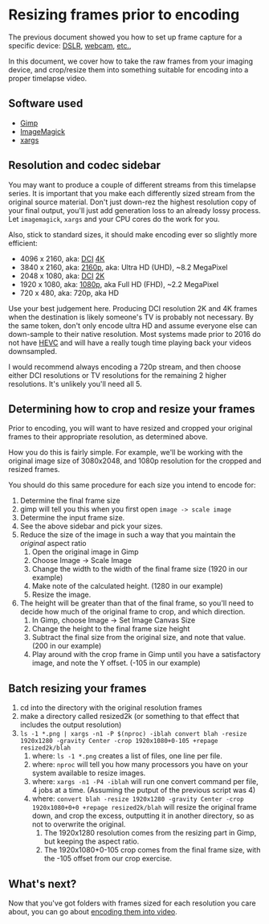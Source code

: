 # Resizing frames prior to encoding

The previous document showed you how to set up frame capture for a specific
device: [DSLR](dslr-capture.md), [webcam](webcam-capture.md), [etc.](dslr-hdr-capture.md),

In this document, we cover how to take the raw frames from your imaging device,
and crop/resize them into something suitable for encoding into a proper
timelapse video.

## Software used

* [Gimp](https://www.gimp.org/)
* [ImageMagick](https://imagemagick.org)
* [xargs](https://www.gnu.org/software/findutils/)

## Resolution and codec sidebar

You may want to produce a couple of different streams from this timelapse series.  It is important that you make each differently sized stream from the original source material.  Don't just down-rez the highest resolution copy of your final output, you'll just add generation loss to an already lossy process.  Let `imagemagick`, `xargs` and your CPU cores do the work for you.

Also, stick to standard sizes, it should make encoding ever so slightly more efficient:

* 4096 x 2160, aka: [DCI](https://en.wikipedia.org/wiki/Digital_Cinema_Initiatives) [4K](https://en.wikipedia.org/wiki/4K_resolution#Resolutions)
* 3840 x 2160, aka: [2160p](https://en.wikipedia.org/wiki/4K_resolution#Ultra_HD), aka: Ultra HD (UHD), ~8.2 MegaPixel
* 2048 x 1080, aka: [DCI](https://en.wikipedia.org/wiki/Digital_Cinema_Initiatives) [2K](https://en.wikipedia.org/wiki/2K_resolution)
* 1920 x 1080, aka: [1080p](https://en.wikipedia.org/wiki/1080p), aka Full HD (FHD), ~2.2 MegaPixel
* 720 x 480, aka: 720p, aka HD

Use your best judgement here.  Producing DCI resolution 2K and 4K frames when the destination is likely someone's TV is probably not necessary.  By the same token, don't only encode ultra HD and assume everyone else can down-sample to their native resolution.  Most systems made prior to 2016 do not have [HEVC](https://en.wikipedia.org/wiki/High_Efficiency_Video_Coding) and will have a really tough time playing back your videos downsampled.

I would recommend always encoding a 720p stream, and then choose either DCI resolutions or TV resolutions for the remaining 2 higher resolutions.  It's unlikely you'll need all 5.

## Determining how to crop and resize your frames

Prior to encoding, you will want to have resized and cropped your original frames to their appropriate resolution, as determined above.

How you do this is fairly simple.  For example, we'll be working with the original image size of 3080x2048, and 1080p resolution for the cropped and resized frames.

You should do this same procedure for each size you intend to encode for:

1. Determine the final frame size
  1. gimp will tell you this when you first open `image -> scale image`
2. Determine the input frame size.
  2. See the above sidebar and pick your sizes.
3. Reduce the size of the image in such a way that you maintain the *original* aspect ratio
   1. Open the original image in Gimp
   2. Choose Image -> Scale Image
   3. Change the width to the width of the final frame size (1920 in our example)
   4. Make note of the calculated height. (1280 in our example)
   5. Resize the image.
4. The height will be greater than that of the final frame, so you'll need to decide how much of the original frame to crop, and which direction.
   1. In Gimp, choose Image -> Set Image Canvas Size
   2. Change the height to the final frame size height
   3. Subtract the final size from the original size, and note that value. (200 in our example)
   4. Play around with the crop frame in Gimp until you have a satisfactory image, and note the Y offset. (-105 in our example)

## Batch resizing your frames

1. cd into the directory with the original resolution frames
2. make a directory called resized2k (or something to that effect that includes the output resolution)
3. `ls -1 *.png | xargs -n1 -P $(nproc) -iblah convert blah -resize 1920x1280 -gravity Center -crop 1920x1080+0-105 +repage resized2k/blah`
   1. where: `ls -1 *.png` creates a list of files, one line per file.
   2. where: `nproc` will tell you how many processors you have on your system available to resize images.
   3. where: `xargs -n1 -P4 -iblah` will run one convert command per file, 4 jobs at a time. (Assuming the putput of the previous script was 4)
   4. where: `convert blah -resize 1920x1280 -gravity Center -crop 1920x1080+0+0 +repage resized2k/blah` will resize the original frame down, and crop the excess, outputting it in another directory, so as not to overwrite the original.
      1. The 1920x1280 resolution comes from the resizing part in Gimp, but keeping the aspect ratio.
	  2. The 1920x1080+0-105 crop comes from the final frame size, with the -105 offset from our crop exercise.

## What's next?

Now that you've got folders with frames sized for each resolution you care about, you can go about [encoding them into video](video-encoding.md).
